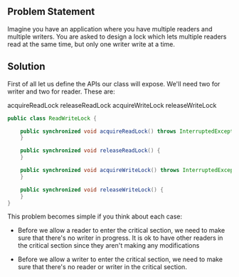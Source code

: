 ## Problem Statement
Imagine you have an application where you have multiple readers and multiple writers. You are asked to design a lock which lets multiple readers read at the same time, but only one writer write at a time.

## Solution
First of all let us define the APIs our class will expose. We'll need two for writer and two for reader. These are:

acquireReadLock
releaseReadLock
acquireWriteLock
releaseWriteLock

```java
public class ReadWriteLock {

    public synchronized void acquireReadLock() throws InterruptedException {
    }

    public synchronized void releaseReadLock() {
    }

    public synchronized void acquireWriteLock() throws InterruptedException {
    }

    public synchronized void releaseWriteLock() {
    }
}
```

This problem becomes simple if you think about each case:

- Before we allow a reader to enter the critical section, we need to make sure that there's no writer in progress. It is ok to have other readers in the critical section since they aren't making any modifications

- Before we allow a writer to enter the critical section, we need to make sure that there's no reader or writer in the critical section.




